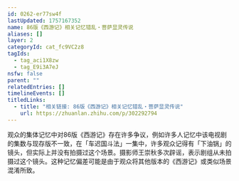 ```yaml
---
id: 0262-er77sw4f
lastUpdated: 1757167352
name: 86版《西游记》相关记忆错乱・菩萨显灵传说
aliases: []
layer: 2
categoryId: cat_fc9VC2z8
tagIds:
  - tag_aci1X8zw
  - tag_E9i3A7eJ
nsfw: false
parent: ""
relatedEntries: []
timelineEvents: []
titledLinks:
  - title: "相关链接: 86版《西游记》相关记忆错乱・菩萨显灵传说"
    url: https://zhuanlan.zhihu.com/p/302292794
---
```


观众的集体记忆中对86版《西游记》存在许多争议，例如许多人记忆中该电视剧的集数与现存版不一致，在「车迟国斗法」一集中，许多观众记得有「下油锅」的镜头，但实际上并没有拍摄过这个场景。摄影师王崇秋多次辟谣，表示剧组从未拍摄过这个镜头。这种记忆偏差可能是由于观众将其他版本的《西游记》或类似场景混淆所致。